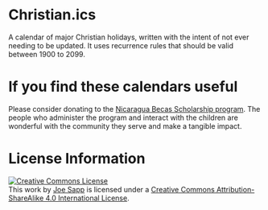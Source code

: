 Christian.ics
=============
A calendar of major Christian holidays, written with the intent of not
ever needing to be updated.  It uses recurrence rules that should be
valid between 1900 to 2099.

If you find these calendars useful
==================================
Please consider donating to the [Nicaragua Becas Scholarship program](http://www.amandaythomas.com/becas/).
The people who administer the program and interact with the children are wonderful with the community they serve and make a tangible impact.

License Information
===================
<a rel="license"
href="http://creativecommons.org/licenses/by-sa/4.0/"><img alt="Creative
Commons License" style="border-width:0"
src="http://i.creativecommons.org/l/by-sa/4.0/88x31.png" /></a><br
/>This <span xmlns:dct="http://purl.org/dc/terms/"
href="http://purl.org/dc/dcmitype/Text" rel="dct:type">work</span> by <a
xmlns:cc="http://creativecommons.org/ns#"
href="https://github.com/sappjw/calendars" property="cc:attributionName"
rel="cc:attributionURL">Joe Sapp</a> is licensed under a <a
rel="license"
href="http://creativecommons.org/licenses/by-sa/4.0/">Creative Commons
Attribution-ShareAlike 4.0 International License</a>.
